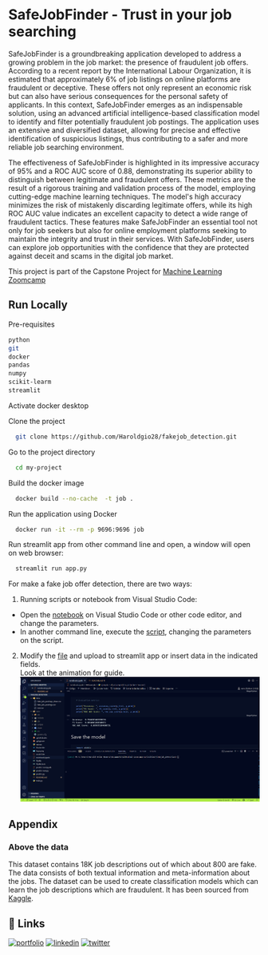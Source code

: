# SafeJobFinder - Trust in your job searching

SafeJobFinder is a groundbreaking application developed to address a growing problem in the job market: the presence of fraudulent job offers. According to a recent report by the International Labour Organization, it is estimated that approximately 6% of job listings on online platforms are fraudulent or deceptive. These offers not only represent an economic risk but can also have serious consequences for the personal safety of applicants. In this context, SafeJobFinder emerges as an indispensable solution, using an advanced artificial intelligence-based classification model to identify and filter potentially fraudulent job postings. The application uses an extensive and diversified dataset, allowing for precise and effective identification of suspicious listings, thus contributing to a safer and more reliable job searching environment.

The effectiveness of SafeJobFinder is highlighted in its impressive accuracy of 95% and a ROC AUC score of 0.88, demonstrating its superior ability to distinguish between legitimate and fraudulent offers. These metrics are the result of a rigorous training and validation process of the model, employing cutting-edge machine learning techniques. The model's high accuracy minimizes the risk of mistakenly discarding legitimate offers, while its high ROC AUC value indicates an excellent capacity to detect a wide range of fraudulent tactics. These features make SafeJobFinder an essential tool not only for job seekers but also for online employment platforms seeking to maintain the integrity and trust in their services. With SafeJobFinder, users can explore job opportunities with the confidence that they are protected against deceit and scams in the digital job market.

This project is part of the Capstone Project for [Machine Learning Zoomcamp](https://github.com/DataTalksClub/machine-learning-zoomcamp)




## Run Locally

Pre-requisites

```bash
python
git
docker
pandas
numpy
scikit-learm
streamlit
```
Activate docker desktop

Clone the project

```bash
  git clone https://github.com/Haroldgio28/fakejob_detection.git
```

Go to the project directory

```bash
  cd my-project
```

Build the docker image

```bash
  docker build --no-cache  -t job . 
```

Run the application using Docker

```bash
  docker run -it --rm -p 9696:9696 job
```

Run streamlit app from other command line and open, a window will open on web browser:

```bash
  streamlit run app.py
```

For make a fake job offer detection, there are two ways:

1. Running scripts or notebook from Visual Studio Code:
- Open the [notebook](https://github.com/Haroldgio28/fakejob_detection/blob/main/predict-test.ipynb) on Visual Studio Code or other code editor, and change the parameters.
- In another command line, execute the [script](https://github.com/Haroldgio28/fakejob_detection/blob/main/predict-test.py), changing the parameters on the script.

2. Modify the [file](https://github.com/Haroldgio28/fakejob_detection/blob/main/data/test.csv) and upload to streamlit app or insert data in the indicated fields.  
Look at the animation for guide.
   ![](https://github.com/Haroldgio28/fakejob_detection/blob/main/Animation.gif)


## Appendix

### Above the data
This dataset contains 18K job descriptions out of which about 800 are fake. The data consists of both textual information and meta-information about the jobs. The dataset can be used to create classification models which can learn the job descriptions which are fraudulent. It has been sourced from [Kaggle](https://www.kaggle.com/datasets/shivamb/real-or-fake-fake-jobposting-prediction).


## 🔗 Links
[![portfolio](https://img.shields.io/badge/my_portfolio-000?style=for-the-badge&logo=ko-fi&logoColor=white)](https://github.com/Haroldgio28)
[![linkedin](https://img.shields.io/badge/linkedin-0A66C2?style=for-the-badge&logo=linkedin&logoColor=white)](https://www.linkedin.com/in/haroldgiovannyuribe/)
[![twitter](https://img.shields.io/badge/twitter-1DA1F2?style=for-the-badge&logo=twitter&logoColor=white)](https://twitter.com/HaroldGio28)

 
